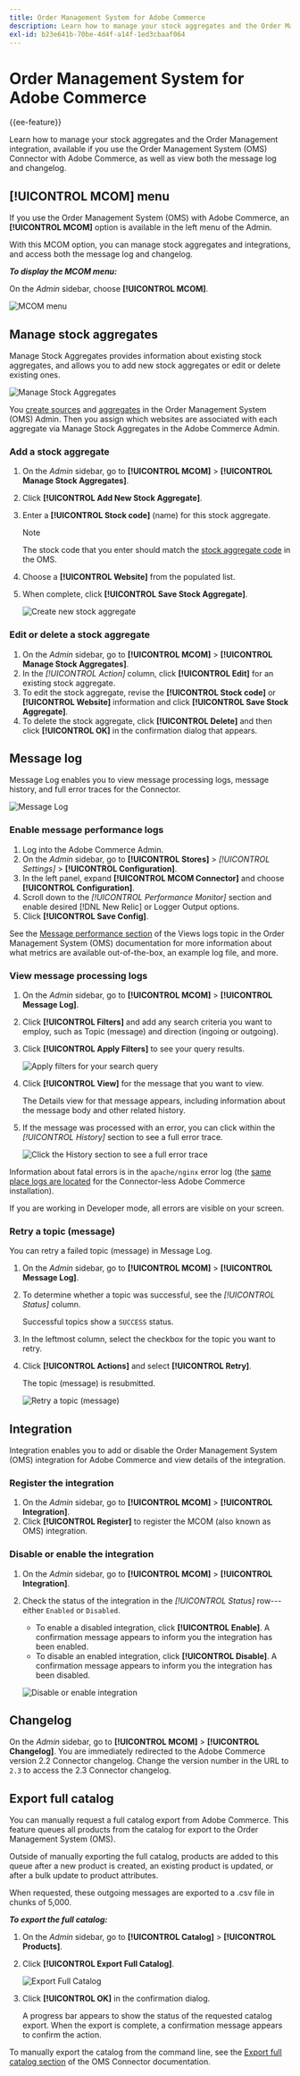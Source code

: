 ```yaml
---
title: Order Management System for Adobe Commerce
description: Learn how to manage your stock aggregates and the Order Management integration, available with the Order Management System (OMS) Connector.
exl-id: b23e641b-70be-4d4f-a14f-1ed3cbaaf064
---
```

# Order Management System for Adobe Commerce

{{ee-feature}}

Learn how to manage your stock aggregates and the Order Management integration, available if you use the Order Management System (OMS) Connector with Adobe Commerce, as well as view both the message log and changelog.

## [!UICONTROL MCOM] menu

If you use the Order Management System (OMS) with Adobe Commerce, an **[!UICONTROL MCOM]** option is available in the left menu of the Admin.

With this MCOM option, you can manage stock aggregates and integrations, and access both the message log and changelog.

**_To display the MCOM menu:_**

On the _Admin_ sidebar, choose **[!UICONTROL MCOM]**.

![MCOM menu](./assets/admin-menu-mcom-ee.png)<!-- zoom -->

## Manage stock aggregates

Manage Stock Aggregates provides information about existing stock aggregates, and allows you to add new stock aggregates or edit or delete existing ones.

![Manage Stock Aggregates](./assets/manage-stock-aggregates.png)<!-- zoom -->

You [create sources](https://omsdocs.magento.com/features-processes/stock-sourcing/inventory/) and [aggregates](https://omsdocs.magento.com/features-processes/stock-sourcing/inventory/#configure-stock-aggregates) in the Order Management System (OMS) Admin. Then you assign which websites are associated with each aggregate via Manage Stock Aggregates in the Adobe Commerce Admin.

### Add a stock aggregate

1. On the _Admin_ sidebar, go to **[!UICONTROL MCOM]** > **[!UICONTROL Manage Stock Aggregates]**.
1. Click **[!UICONTROL Add New Stock Aggregate]**.
1. Enter a **[!UICONTROL Stock code]** (name) for this stock aggregate.

   >[!NOTE]
   >
   >The stock code that you enter should match the [stock aggregate code](https://omsdocs.magento.com/features-processes/stock-sourcing/inventory/) in the OMS.

1. Choose a **[!UICONTROL Website]** from the populated list.
1. When complete, click **[!UICONTROL Save Stock Aggregate]**.

   ![Create new stock aggregate](./assets/manage-stock-aggregates-new.png)<!-- zoom -->

### Edit or delete a stock aggregate

1. On the _Admin_ sidebar, go to **[!UICONTROL MCOM]** > **[!UICONTROL Manage Stock Aggregates]**.
1. In the _[!UICONTROL Action]_ column, click **[!UICONTROL Edit]** for an existing stock aggregate.
1. To edit the stock aggregate, revise the **[!UICONTROL Stock code]** or **[!UICONTROL Website]** information and click **[!UICONTROL Save Stock Aggregate]**.
1. To delete the stock aggregate, click **[!UICONTROL Delete]** and then click **[!UICONTROL OK]** in the confirmation dialog that appears.

## Message log

Message Log enables you to view message processing logs, message history, and full error traces for the Connector.

![Message Log](./assets/message-log.png)<!-- zoom -->

### Enable message performance logs

1. Log into the Adobe Commerce Admin.
1. On the _Admin_ sidebar, go to **[!UICONTROL Stores]** > _[!UICONTROL Settings]_ > **[!UICONTROL Configuration]**.
1. In the left panel, expand **[!UICONTROL MCOM Connector]** and choose **[!UICONTROL Configuration]**.
1. Scroll down to the _[!UICONTROL Performance Monitor]_ section and enable desired [!DNL New Relic] or Logger Output options.
1. Click **[!UICONTROL Save Config]**.

See the [Message performance section](https://omsdocs.magento.com/integration/connector/view-logs/#message-performance) of the Views logs topic in the Order Management System (OMS) documentation for more information about what metrics are available out-of-the-box, an example log file, and more.

### View message processing logs

1. On the _Admin_ sidebar, go to **[!UICONTROL MCOM]** > **[!UICONTROL Message Log]**.
1. Click **[!UICONTROL Filters]** and add any search criteria you want to employ, such as Topic (message) and direction (ingoing or outgoing).
1. Click **[!UICONTROL Apply Filters]** to see your query results.

   ![Apply filters for your search query](./assets/message-log-filters.png)<!-- zoom -->

1. Click **[!UICONTROL View]** for the message that you want to view.

   The Details view for that message appears, including information about the message body and other related history.

1. If the message was processed with an error, you can click within the _[!UICONTROL History]_ section to see a full error trace.

   ![Click the History section to see a full error trace](./assets/message-log-trace.png)<!-- zoom -->

Information about fatal errors is in the `apache/nginx` error log (the [same place logs are located](https://devdocs.magento.com/cloud/project/log-locations.html#application-logs) for the Connector-less Adobe Commerce installation).

If you are working in Developer mode, all errors are visible on your screen.

### Retry a topic (message)

You can retry a failed topic (message) in Message Log.

1. On the _Admin_ sidebar, go to **[!UICONTROL MCOM]** > **[!UICONTROL Message Log]**.
1. To determine whether a topic was successful, see the _[!UICONTROL Status]_ column.

   Successful topics show a `SUCCESS` status.

1. In the leftmost column, select the checkbox for the topic you want to retry.
1. Click **[!UICONTROL Actions]** and select **[!UICONTROL Retry]**.

   The topic (message) is resubmitted.

   ![Retry a topic (message)](./assets/message-log-retry.png)<!-- zoom -->

## Integration

Integration enables you to add or disable the Order Management System (OMS) integration for Adobe Commerce and view details of the integration.

### Register the integration

1. On the _Admin_ sidebar, go to **[!UICONTROL MCOM]** > **[!UICONTROL Integration]**.
1. Click **[!UICONTROL Register]** to register the MCOM (also known as OMS) integration.

### Disable or enable the integration

1. On the _Admin_ sidebar, go to **[!UICONTROL MCOM]** > **[!UICONTROL Integration]**.
1. Check the status of the integration in the _[!UICONTROL Status]_ row---either `Enabled` or `Disabled`.
   * To enable a disabled integration, click **[!UICONTROL Enable]**. A confirmation message appears to inform you the integration has been enabled.
   * To disable an enabled integration, click **[!UICONTROL Disable]**. A confirmation message appears to inform you the integration has been disabled.

   ![Disable or enable integration](./assets/integration-enable-disable.png)<!-- zoom -->

## Changelog

On the _Admin_ sidebar, go to **[!UICONTROL MCOM]** > **[!UICONTROL Changelog]**. You are immediately redirected to the Adobe Commerce version 2.2 Connector changelog. Change the version number in the URL to `2.3` to access the 2.3 Connector changelog.

## Export full catalog

You can manually request a full catalog export from Adobe Commerce. This feature queues all products from the catalog for export to the Order Management System (OMS).

Outside of manually exporting the full catalog, products are added to this queue after a new product is created, an existing product is updated, or after a bulk update to product attributes.

When requested, these outgoing messages are exported to a .csv file in chunks of 5,000.

**_To export the full catalog:_**

1. On the _Admin_ sidebar, go to **[!UICONTROL Catalog]** > **[!UICONTROL Products]**.
1. Click **[!UICONTROL Export Full Catalog]**.

   ![Export Full Catalog](./assets/products-export-full.png)<!-- zoom -->

1. Click **[!UICONTROL OK]** in the confirmation dialog.

   A progress bar appears to show the status of the requested catalog export. When the export is complete, a confirmation message appears to confirm the action.

To manually export the catalog from the command line, see the [Export full catalog section](https://omsdocs.magento.com/integration/connector/setup-tutorial/#export-full-catalog) of the OMS Connector documentation.
